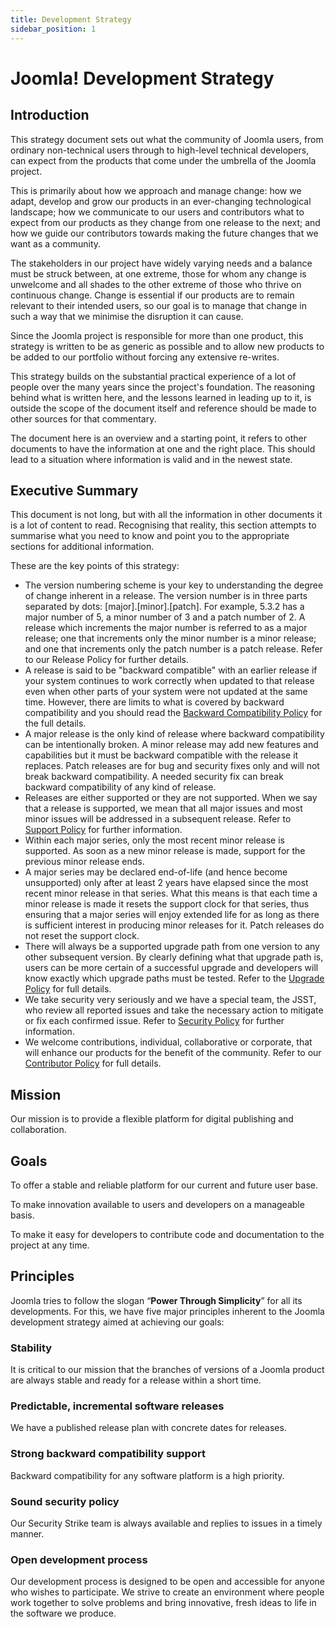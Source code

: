 ```yaml
---
title: Development Strategy
sidebar_position: 1
---
```

Joomla\! Development Strategy
=============================

## Introduction

This strategy document sets out what the community of Joomla users, from ordinary non-technical users through to high-level technical developers, can expect from the products that come under the umbrella of the Joomla project.

This is primarily about how we approach and manage change: how we adapt, develop and grow our products in an ever-changing technological landscape; how we communicate to our users and contributors what to expect from our products as they change from one release to the next; and how we guide our contributors towards making the future changes that we want as a community.

The stakeholders in our project have widely varying needs and a balance must be struck between, at one extreme, those for whom any change is unwelcome and all shades to the other extreme of those who thrive on continuous change. Change is essential if our products are to remain relevant to their intended users, so our goal is to manage that change in such a way that we minimise the disruption it can cause.

Since the Joomla project is responsible for more than one product, this strategy is written to be as generic as possible and to allow new products to be added to our portfolio without forcing any extensive re-writes.

This strategy builds on the substantial practical experience of a lot of people over the many years since the project's foundation. The reasoning behind what is written here, and the lessons learned in leading up to it, is outside the scope of the document itself and reference should be made to other sources for that commentary.

The document here is an overview and a starting point, it refers to other documents to have the information at one and the right place. This should lead to a situation where information is valid and in the newest state.


## Executive Summary

This document is not long, but with all the information in other documents it is a lot of content to read. Recognising that reality, this section attempts to summarise what you need to know and point you to the appropriate sections for additional information.

These are the key points of this strategy:

* The version numbering scheme is your key to understanding the degree of change inherent in a release. The version number is in three parts separated by dots: \[major\].\[minor\].\[patch\]. For example, 5.3.2 has a major number of 5, a minor number of 3 and a patch number of 2\. A release which increments the major number is referred to as a major release; one that increments only the minor number is a minor release; and one that increments only the patch number is a patch release. Refer to our Release Policy for further details.
* A release is said to be "backward compatible" with an earlier release if your system continues to work correctly when updated to that release even when other parts of your system were not updated at the same time. However, there are limits to what is covered by backward compatibility and you should read the [Backward Compatibility Policy](/docs/development-strategy/backward-compatibility-policy.md) for the full details.
* A major release is the only kind of release where backward compatibility can be intentionally broken. A minor release may add new features and capabilities but it must be backward compatible with the release it replaces. Patch releases are for bug and security fixes only and will not break backward compatibility. A needed security fix can break backward compatibility of any kind of release.
* Releases are either supported or they are not supported. When we say that a release is supported, we mean that all major issues and most minor issues will be addressed in a subsequent release. Refer to [Support Policy](/docs/development-strategy/software-release-cycle.md/#support-phase) for further information.
* Within each major series, only the most recent minor release is supported. As soon as a new minor release is made, support for the previous minor release ends.
* A major series may be declared end-of-life (and hence become unsupported) only after at least 2 years have elapsed since the most recent minor release in that series. What this means is that each time a minor release is made it resets the support clock for that series, thus ensuring that a major series will enjoy extended life for as long as there is sufficient interest in producing minor releases for it. Patch releases do not reset the support clock.
* There will always be a supported upgrade path from one version to any other subsequent version. By clearly defining what that upgrade path is, users can be more certain of a successful upgrade and developers will know exactly which upgrade paths must be tested. Refer to the [Upgrade Policy](/docs/development-strategy/software-release-cycle.md/#upgrades) for full details.
* We take security very seriously and we have a special team, the JSST, who review all reported issues and take the necessary action to mitigate or fix each confirmed issue. Refer to [Security Policy](/docs/development-strategy/security-policy.md) for further information.
* We welcome contributions, individual, collaborative or corporate, that will enhance our products for the benefit of the community. Refer to our [Contributor Policy](/about/contributing.md) for full details.

## Mission

Our mission is to provide a flexible platform for digital publishing and collaboration.

## Goals

To offer a stable and reliable platform for our current and future user base.

To make innovation available to users and developers on a manageable basis.

To make it easy for developers to contribute code and documentation to the project at any time.

## Principles

Joomla tries to follow the slogan “**Power Through Simplicity**” for all its developments. For this, we have five major principles inherent to the Joomla development strategy aimed at achieving our goals:

### Stability

It is critical to our mission that the branches of versions of a Joomla product are always stable and ready for a release within a short time.

### Predictable, incremental software releases

We have a published release plan with concrete dates for releases.

### Strong backward compatibility support

Backward compatibility for any software platform is a high priority.

### Sound security policy

Our Security Strike team is always available and replies to issues in a timely manner.

### Open development process

Our development process is designed to be open and accessible for anyone who wishes to participate. We strive to create an environment where people work together to solve problems and bring innovative, fresh ideas to life in the software we produce.

